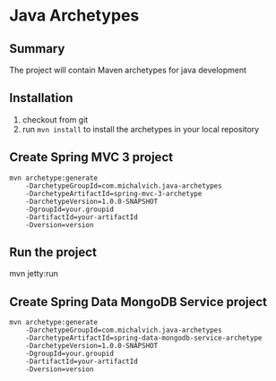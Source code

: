 Java Archetypes
=========================================
Summary
-------
The project will contain Maven archetypes for java development

Installation
------------

1. checkout from git
2. run `mvn install` to install the archetypes in your local repository

Create Spring MVC 3 project
---------------------------

    mvn archetype:generate
        -DarchetypeGroupId=com.michalvich.java-archetypes
        -DarchetypeArtifactId=spring-mvc-3-archetype
        -DarchetypeVersion=1.0.0-SNAPSHOT
        -DgroupId=your.groupid
        -DartifactId=your-artifactId
        -Dversion=version


Run the project
---------------------------

mvn jetty:run

Create Spring Data MongoDB Service project
---------------------------

    mvn archetype:generate
        -DarchetypeGroupId=com.michalvich.java-archetypes
        -DarchetypeArtifactId=spring-data-mongodb-service-archetype
        -DarchetypeVersion=1.0.0-SNAPSHOT
        -DgroupId=your.groupid
        -DartifactId=your-artifactId
        -Dversion=version


